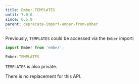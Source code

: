 ```yaml
---
title: Ember.TEMPLATES
until: 7.0.0
since: 6.5.0
parent: deprecate-import-ember-from-ember
---
```



Previously, `TEMPLATES` could be accessed via the `Ember` import:
```js
import Ember from 'ember';

Ember.TEMPLATES
```
`TEMPLATES` is also private.

There is no replacement for this API.
